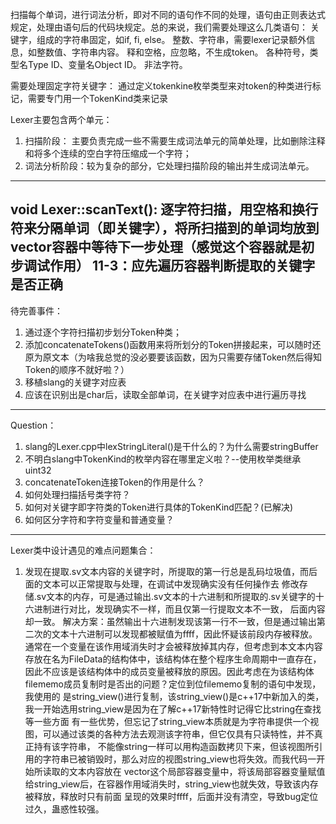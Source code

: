 扫描每个单词，进行词法分析，即对不同的语句作不同的处理，语句由正则表达式规定，处理由语句后的代码块规定。总的来说，我们需要处理这么几类语句：
    关键字，组成的字符串固定，如if, fi, else。
    整数、字符串，需要lexer记录额外信息，如整数值、字符串内容。
    释和空格，应忽略，不生成token。
    各种符号，类型名Type ID、变量名Object ID。
    非法字符。

需要处理固定字符关键字：
    通过定义tokenkine枚举类型来对token的种类进行标记，需要专门用一个TokenKind类来记录

Lexer主要包含两个单元：
1. 扫描阶段： 主要负责完成一些不需要生成词法单元的简单处理，比如删除注释和将多个连续的空白字符压缩成一个字符；
2. 词法分析阶段：较为复杂的部分，它处理扫描阶段的输出并生成词法单元。
---------------------------------------------------------------------------------
void Lexer::scanText():
逐字符扫描，用空格和换行符来分隔单词（即关键字），将所扫描到的单词均放到vector<string>容器中等待下一步处理（感觉这个容器就是初步调试作用）
11-3：应先遍历容器判断提取的关键字是否正确
---------------------------------------------------------------------------------
待完善事件：
1. 通过逐个字符扫描初步划分Token种类；
2. 添加concatenateTokens()函数用来将所划分的Token拼接起来，可以随时还原为原文本（为啥我总觉的没必要要该函数，因为只需要存储Token然后得知Token的顺序不就好啦？）
3. 移植slang的关键字对应表
4. 应该在识别出是char后，读取全部单词，在关键字对应表中进行遍历寻找

---------------------------------------------------------------------------------
Question：
1. slang的Lexer.cpp中lexStringLiteral()是干什么的？为什么需要stringBuffer
2. 不明白slang中TokenKind的枚举内容在哪里定义啦？--使用枚举类继承uint32
3. concatenateToken连接Token的作用是什么？
4. 如何处理扫描括号类字符？
5. 如何对关键字即字符类的Token进行具体的TokenKind匹配？(已解决)
6. 如何区分字符和字符变量和普通变量？
---------------------------------------------------------------------------------
Lexer类中设计遇见的难点问题集合：
1. 发现在提取.sv文本内容的关键字时，所提取的第一行总是乱码垃圾值，而后面的文本可以正常提取与处理，在调试中发现确实没有任何操作去
修改存储.sv文本的内存，可是通过输出.sv文本的十六进制和所提取的.sv关键字的十六进制进行对比，发现确实不一样，而且仅第一行提取文本不一致，
后面内容却一致。
解决方案：虽然输出十六进制发现该第一行不一致，但是通过输出第二次的文本十六进制可以发现都被赋值为ffff，因此怀疑该前段内存被释放。
通常在一个变量在该作用域消失时才会被释放掉其内存，但考虑到本文本内容存放在名为FileData的结构体中，该结构体在整个程序生命周期中一直存在，
因此不应该是该结构体中的成员变量被释放的原因。因此考虑在为该结构体filememo成员复制时是否出的问题？定位到位filememo复制的语句中发现，我使用的
是string_view()进行复制，该string_view()是c++17中新加入的类，我一开始选用string_view是因为在了解c++17新特性时记得它比string在查找等一些方面
有一些优势，但忘记了string_view本质就是为字符串提供一个视图，可以通过该类的各种方法去观测该字符串，但它仅具有只读特性，并不真正持有该字符串，
不能像string一样可以用构造函数拷贝下来，但该视图所引用的字符串已被销毁时，那么对应的视图string_view也将失效。而我代码一开始所读取的文本内容放在
vector<char>这个局部容器变量中，将该局部容器变量赋值给string_view后，在容器作用域消失时，string_view也就失效，导致该内存被释放，释放时只有前面
呈现的效果时ffff，后面并没有清空，导致bug定位过久，蛊惑性较强。
